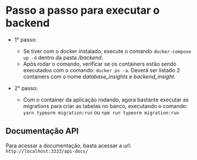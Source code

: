 # Passo a passo para executar o backend

- 1° passo:
    - Se tiver com o docker instalado, execute o comando `docker-compose up -d` dentro da pasta */backend*.
    - Após rodar o comando, verificar se os containers estão sendo executados com o comando: `docker ps -a`. Deverá ser listado 2 containers com o nome *database_insights* e *backend_insight*.

- 2° passo:
    - Com o container da aplicação rodando, agora bastante executar as migrations para criar as tabelas no banco, executando o comando: `yarn typeorm migration:run` ou `npm run typeorm migration:run`

## Documentação API

Para acessar a documentação, basta acessar a url: `http://localhost:3333/api-docs/`
